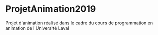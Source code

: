 # ProjetAnimation2019
Projet d'animation réalisé dans le cadre du cours de programmation en animation de l'Université Laval
